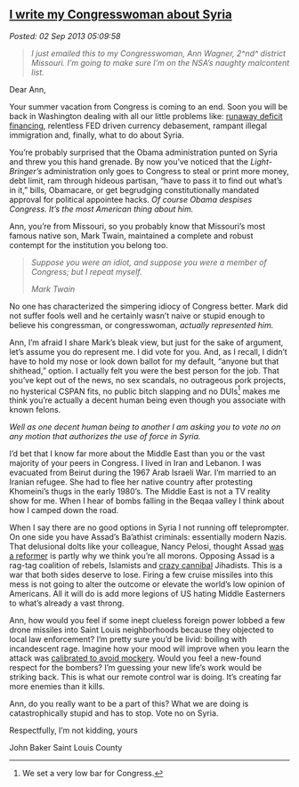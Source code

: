  
[I write my Congresswoman about Syria](http://bakerjd99.wordpress.com/2013/09/02/i-write-my-congresswoman-about-syria/)
-----------------------------------------------------------------------------------------------------------------------

*Posted: 02 Sep 2013 05:09:58*

> *I just emailed this to my Congresswoman, Ann Wagner, 2^nd^ district
> Missouri. I’m going to make sure I’m on the NSA’s naughty malcontent
> list.*

Dear Ann,

Your summer vacation from Congress is coming to an end. Soon you will be
back in Washington dealing with all our little problems like: [runaway
deficit financing](http://www.usdebtclock.org/), relentless FED driven
currency debasement, rampant illegal immigration and, finally, what to
do about Syria.

You’re probably surprised that the Obama administration punted on Syria
and threw you this hand grenade. By now you’ve noticed that the
*Light-Bringer’s* administration only goes to Congress to steal or print
more money, debt limit, ram through hideous partisan, “have to pass it
to find out what’s in it,” bills, Obamacare, or get begrudging
constitutionally mandated approval for political appointee hacks. *Of
course Obama despises Congress. It’s the most American thing about him.*

Ann, you’re from Missouri, so you probably know that Missouri’s most
famous native son, Mark Twain, maintained a complete and robust contempt
for the institution you belong too.

> *Suppose you were an idiot, and suppose you were a member of Congress;
> but I repeat myself.*
>
> *Mark Twain*

No one has characterized the simpering idiocy of Congress better. Mark
did not suffer fools well and he certainly wasn’t naive or stupid enough
to believe his congressman, or congresswoman, *actually represented
him.*

Ann, I’m afraid I share Mark’s bleak view, but just for the sake of
argument, let’s assume you do represent me. I did vote for you. And, as
I recall, I didn’t have to hold my nose or look down ballot for my
default, “anyone but that shithead,” option. I actually felt you were
the best person for the job. That you’ve kept out of the news, no sex
scandals, no outrageous pork projects, no hysterical CSPAN fits, no
public bitch slapping and no DUIs[^4223] makes me think you’re actually a
decent human being even though you associate with known felons.

*Well as one decent human being to another I am asking you to vote no on
any motion that authorizes the use of force in Syria.*

I’d bet that I know far more about the Middle East than you or the vast
majority of your peers in Congress. I lived in Iran and Lebanon. I was
evacuated from Beirut during the 1967 Arab Israeli War. I’m married to
an Iranian refugee. She had to flee her native country after protesting
Khomeini’s thugs in the early 1980’s. The Middle East is not a TV
reality show for me. When I hear of bombs falling in the Beqaa valley I
think about how I camped down the road.

When I say there are no good options in Syria I not running off
teleprompter. On one side you have Assad’s Ba’athist criminals:
essentially modern Nazis. That delusional dolts like your colleague,
Nancy Pelosi, thought Assad [was a
reformer](http://www.nationalreview.com/articles/312450/assads-useful-idiots-noah-glyn)
is partly why we think you’re all morons. Opposing Assad is a rag-tag
coalition of rebels, Islamists and [crazy
cannibal](http://www.bbc.co.uk/news/magazine-23190533) Jihadists. This
is a war that both sides deserve to lose. Firing a few cruise missiles
into this mess is not going to alter the outcome or elevate the world’s
low opinion of Americans. All it will do is add more legions of US
hating Middle Easterners to what’s already a vast throng.

Ann, how would you feel if some inept clueless foreign power lobbed a
few drone missiles into Saint Louis neighborhoods because they objected
to local law enforcement? I’m pretty sure you’d be livid: boiling with
incandescent rage. Imagine how your mood will improve when you learn the
attack was [calibrated to avoid
mockery](http://www.thedailybeast.com/articles/2013/08/31/is-obama-going-to-war-just-to-check-the-box.html).
Would you feel a new-found respect for the bombers? I’m guessing your
new life’s work would be striking back. This is what our remote control
war is doing. It’s creating far more enemies than it kills.

Ann, do you really want to be a part of this? What we are doing is
catastrophically stupid and has to stop. Vote no on Syria.

Respectfully, I’m not kidding, yours

John Baker Saint Louis County

[^4223]: We set a very low bar for Congress.
